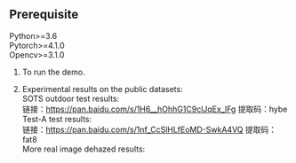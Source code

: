 Prerequisite  
----
Python>=3.6  
Pytorch>=4.1.0  
Opencv>=3.1.0  
  

1. To run the demo.  


2. Experimental results on the public datasets:  
SOTS outdoor test results:  
链接：https://pan.baidu.com/s/1H6__hOhhG1C9clJqEx_lFg   提取码：hybe  
Test-A test results:  
链接：https://pan.baidu.com/s/1nf_CcSlHLfEoMD-SwkA4VQ   提取码：fat8  
More real image dehazed results:   




